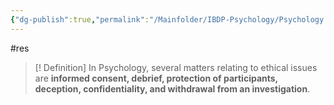 ```yaml
---
{"dg-publish":true,"permalink":"/Mainfolder/IBDP-Psychology/Psychology Revision/Topics/Ethical consideration/"}
---
```


#res 
>[! Definition] 
In Psychology, several matters relating to ethical issues are **informed consent, debrief, protection of participants, deception, confidentiality, and withdrawal from an investigation**.
